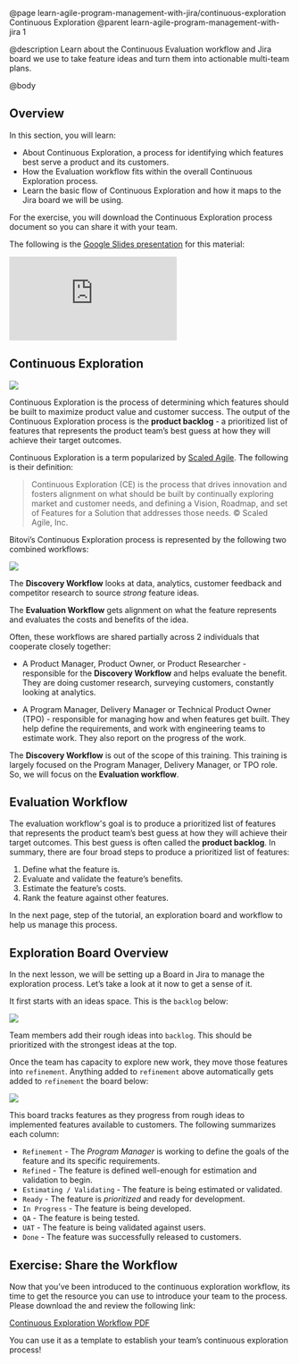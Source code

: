 @page learn-agile-program-management-with-jira/continuous-exploration Continuous Exploration
@parent learn-agile-program-management-with-jira 1

@description Learn about the Continuous Evaluation workflow and Jira board we use
to take feature ideas and turn them into actionable multi-team plans.

@body

## Overview

In this section, you will learn:

- About Continuous Exploration, a process for identifying which features best
  serve a product and its customers.
- How the Evaluation workflow fits within the overall Continuous Exploration process.
- Learn the basic flow of Continuous Exploration and how it maps to the Jira board we will be using.

For the exercise, you will download the Continuous Exploration process document so you can share it with your team.

The following is the [Google Slides presentation](https://docs.google.com/presentation/d/1I5ePcX45_0au1DqdoDvwjH0J-EGkyASvyOFmEUoPXxk/edit?usp=sharing)
for this material:

<iframe src="https://docs.google.com/presentation/d/e/2PACX-1vTdT9kQsnZRb4dqBmLKQ26GKqRjA3BtbYTm3UV4_vpbVQ_GjMefbIOGzJYp_mJVixRYEnTc1UPsi8bM/embed?start=false&loop=false&delayms=3000" frameborder="0" class="block-16-by-9" allowfullscreen="true" mozallowfullscreen="true" webkitallowfullscreen="true"></iframe>




## Continuous Exploration

<img src="../static/img/program-management-with-jira/departments.png"
  class="content-400-800-shadow"/>

Continuous Exploration is the process of determining which features should be built to
maximize product value and customer success.  The output of the Continuous Exploration
process is the __product backlog__ - a prioritized list of features that represents
the product team’s best guess at how they will achieve their target outcomes.

 Continuous Exploration is a term popularized by
[Scaled Agile](https://www.scaledagileframework.com/continuous-exploration/). The following
is their definition:

> Continuous Exploration (CE) is the process that drives innovation and fosters alignment on what should be built by continually exploring market and customer needs, and defining a Vision, Roadmap, and set of Features for a Solution that addresses those needs.
> © Scaled Agile, Inc.

Bitovi’s Continuous Exploration process is represented by the following two combined workflows:

<img src="../static/img/program-management-with-jira/continuous-exploration/workflow.png"
	class="content-400-800-shadow"/>

The __Discovery Workflow__ looks at data, analytics, customer feedback and competitor research
to source _strong_ feature ideas.

The __Evaluation Workflow__ gets alignment on what the
feature represents and evaluates the costs and benefits of the idea.

Often, these workflows are shared partially across 2 individuals that cooperate closely together:

- A Product Manager, Product Owner, or Product Researcher - responsible
  for the __Discovery Workflow__ and helps evaluate the benefit. They are doing customer
	research, surveying customers, constantly looking at analytics.

- A Program Manager, Delivery Manager or Technical Product Owner (TPO) - responsible for managing how and when features get built. They help define the requirements, and work with engineering teams to estimate work. They also report on the progress of the work.


The __Discovery Workflow__ is out of the scope of this training. This training is largely
focused on the Program Manager, Delivery Manager, or TPO role. So,
we will focus on the __Evaluation workflow__.  

## Evaluation Workflow

The evaluation workflow's goal is to produce a prioritized list of features that represents
the product team’s best guess at how they will achieve their target outcomes. This best guess is
often called the __product backlog__.  In summary, there are four broad steps to produce a prioritized list of features:

1. Define what the feature is.
2. Evaluate and validate the feature’s benefits.
3. Estimate the feature’s costs.
4. Rank the feature against other features.

In the next page, step of the tutorial, an exploration board and workflow to help us manage this process.

## Exploration Board Overview

In the next lesson, we will be setting up a Board in Jira to manage
the exploration process. Let’s take a look at it now to get a sense of it.

It first starts with an ideas space.  This is the `backlog` below:


<img src="../static/img/program-management-with-jira/exploration-backlog.png"
  class="content-400-800-shadow"/>

Team members add their rough ideas into `backlog`. This should be prioritized with the
strongest ideas at the top.  

Once the team has capacity to explore new work, they move those features into
`refinement`.  Anything added to `refinement` above automatically gets added to
`refinement` the board below:

<img src="../static/img/program-management-with-jira/continuous-exploration/kanban-board.png"
  class="content-400-1080-shadow"/>

This board tracks features as they progress from rough ideas to implemented
features available to customers. The following summarizes each column:

- `Refinement` - The _Program Manager_ is working to define the goals of the feature and its specific requirements.
- `Refined` - The feature is defined well-enough for estimation and validation to begin.
- `Estimating / Validating` - The feature is being estimated or validated.
- `Ready` - The feature is _prioritized_ and ready for development.
- `In Progress` - The feature is being developed.
- `QA` - The feature is being tested.
- `UAT` - The feature is being validated against users.
- `Done` - The feature was successfully released to customers.




## Exercise: Share the Workflow

Now that you’ve been introduced to the continuous exploration workflow, its time to get the resource you can use to introduce your team to the process.  Please download the and review the following link: 

[Continuous Exploration Workflow PDF](../static/img/program-management-with-jira/continuous-exploration/continuous-exploration.pdf)

You can use it as a template to establish your team’s continuous exploration process!